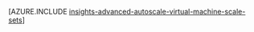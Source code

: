 <properties
    pageTitle="Täpsemad Autoscale konfiguratsiooni ressursihaldur mallide kasutamine VM skaala komplektide | Microsoft Azure'i"
    description="Autoscale konfigureerimine VM skaala määrab põhineva mitme reeglid ja profiilid e-posti ja webhoook teatamise skaala toimingute kohta."
    authors="kamathashwin"
    manager="carolz"
    editor=""
    services="monitoring-and-diagnostics"
    documentationCenter="monitoring-and-diagnostics"/>

<tags
    ms.service="monitoring-and-diagnostics"
    ms.workload="na"
    ms.tgt_pltfrm="na"
    ms.devlang="na"
    ms.topic="article"
    ms.date="08/04/2016"
    ms.author="ashwink"/>

[AZURE.INCLUDE [insights-advanced-autoscale-virtual-machine-scale-sets](../../includes/insights-advanced-autoscale-virtual-machine-scale-sets.md)]
